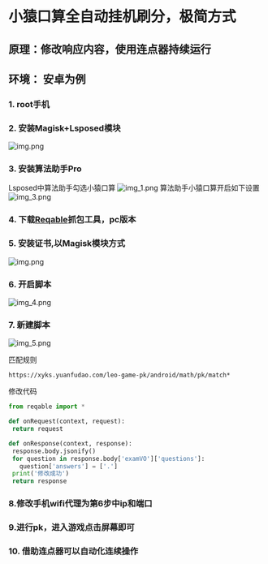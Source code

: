 # 小猿口算全自动挂机刷分，极简方式

## 原理：修改响应内容，使用连点器持续运行

## 环境： 安卓为例
### 1. root手机
### 2. 安装Magisk+Lsposed模块
   ![img.png](img/img.png)
### 3. 安装算法助手Pro
   Lsposed中算法助手勾选小猿口算
   ![img_1.png](img/img_1.png)
   算法助手小猿口算开启如下设置
   ![img_3.png](img/img_3.png)
### 4. 下载[Reqable]("https://reqable.com/zh-CN/")抓包工具，pc版本
### 5. 安装证书,以Magisk模块方式
   ![img.png](img/img_2.png)
### 6. 开启脚本
   ![img_4.png](img/img_4.png)
### 7. 新建脚本
![img_5.png](img/img_5.png)

匹配规则

```apl
https://xyks.yuanfudao.com/leo-game-pk/android/math/pk/match*
```

修改代码

 ```python
from reqable import *

def onRequest(context, request):
  return request

def onResponse(context, response):
  response.body.jsonify()
  for question in response.body['examVO']['questions']:
    question['answers'] = ['.']
  print('修改成功')  
  return response
 ```
### 8.修改手机wifi代理为第6步中ip和端口
### 9.进行pk，进入游戏点击屏幕即可

### 10. 借助连点器可以自动化连续操作
